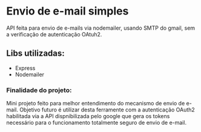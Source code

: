 # Envio de e-mail simples

API feita para envio de e-mails via nodemailer, usando SMTP do gmail, sem a verificação de autenticação OAtuh2.

## Libs utilizadas:
* Express
* Nodemailer

### Finalidade do projeto:

Mini projeto feito para melhor entendimento do mecanismo de envio de e-mail. Objetivo futuro é utilizar desta ferramente com a autenticação OAuth2 habilitada via a API dispnibilizada pelo google que gera os tokens necessário para o funcionamento totalmente seguro de envio de e-mail.